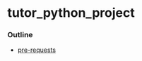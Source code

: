 # tutor_python_project

### Outline

- [pre-requests](http://nbviewer.jupyter.org/github/jshuang0520/tutor_python_project/blob/master/notebooks/pre-requests.ipynb)
